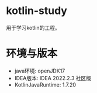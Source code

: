 kotlin-study
=====

用于学习kotlin的工程。

# 环境与版本
- java环境: openJDK17
- IDEA版本: IDEA 2022.2.3 社区版
- KotlinJavaRuntime: 1.7.20


